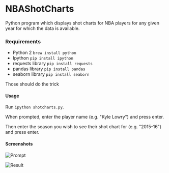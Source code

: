 # NBAShotCharts
Python program which displays shot charts for NBA players for any given year for which the data is available.

### Requirements
* Python 2 `brew install python`
* Ipython `pip install ipython`
* requests library `pip install requests`
* pandas library `pip install pandas`
* seaborn library `pip install seaborn`

Those should do the trick

#### Usage

Run `ipython shotcharts.py`.

When prompted, enter the player name (e.g. "Kyle Lowry") and press enter.

Then enter the season you wish to see their shot chart for (e.g. "2015-16") and press enter.

#### Screenshots

![Prompt](http://i.imgur.com/00OsuCk.png)

![Result](http://i.imgur.com/ebVgzS1.png)
